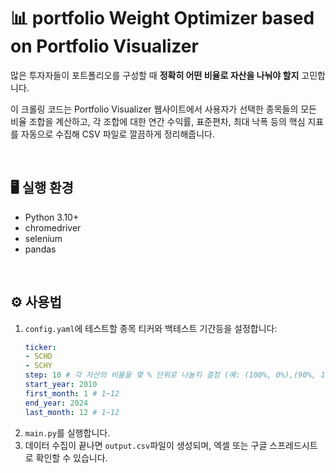 # 📊 portfolio Weight Optimizer based on Portfolio Visualizer

많은 투자자들이 포트폴리오를 구성할 때 **정확히 어떤 비율로 자산을 나눠야 할지** 고민합니다.  

이 크롤링 코드는 Portfolio Visualizer 웹사이트에서
사용자가 선택한 종목들의 모든 비율 조합을 계산하고, 각 조합에 대한 연간 수익률, 표준편차, 최대 낙폭 등의 핵심 지표를 자동으로 수집해
CSV 파일로 깔끔하게 정리해줍니다.

<br>

## 🖥️ 실행 환경

- Python 3.10+
- chromedriver
- selenium
- pandas

<br>

## ⚙️ 사용법

1. `config.yaml`에 테스트할 종목 티커와 백테스트 기간등을 설정합니다: 
    ```yaml 
    ticker:
    - SCHD
    - SCHY
    step: 10 # 각 자산의 비율을 몇 % 단위로 나눌지 결정 (예: (100%, 0%),(90%, 10%), (80%, 20%), ...)
    start_year: 2010
    first_month: 1 # 1~12
    end_year: 2024
    last_month: 12 # 1~12
    ```  
2. `main.py`를 실행합니다.
3. 데이터 수집이 끝나면 `output.csv`파일이 생성되며, 엑셀 또는 구글 스프레드시트로 확인할 수 있습니다.